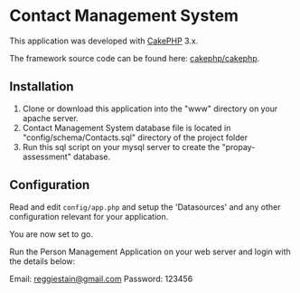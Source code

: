 # Contact Management System

This application was developed with [CakePHP](http://cakephp.org) 3.x.

The framework source code can be found here: [cakephp/cakephp](https://github.com/cakephp/cakephp).

## Installation

1. Clone or download this application into the "www" directory on your apache server.
2. Contact Management System database file is located in "config/schema/Contacts.sql" directory of the project folder 
3. Run this sql script on your mysql server to create the "propay-assessment" database.

## Configuration

Read and edit `config/app.php` and setup the 'Datasources' and any other
configuration relevant for your application.

You are now set to go.

Run the  Person Management Application on your web server and login with the details below:

Email: reggiestain@gmail.com
Password: 123456


